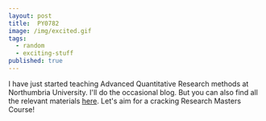 ```yaml
---
layout: post
title:  PY0782
image: /img/excited.gif
tags:
  - random
  - exciting-stuff
published: true
---
```


I have just started teaching Advanced Quantitative Research methods at Northumbria University. I'll do the occasional blog. But you can also find all the relevant materials [here](https://tvpollet.github.io/PY0782/). Let's aim for a cracking Research Masters Course!

